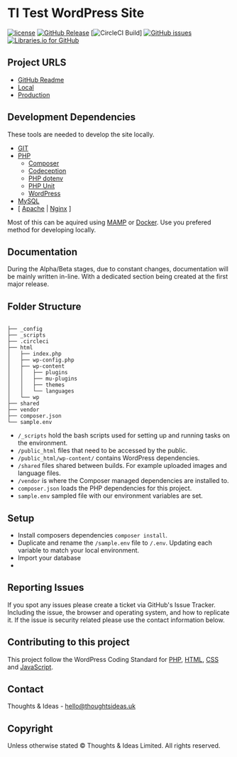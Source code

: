 # TI Test WordPress Site

[![license](https://img.shields.io/github/license/thoughtsideas/ti-test-wordpress.svg)](https://github.com/thoughtsideas/ti-test-wordpress)  [![GitHub Release](https://img.shields.io/github/release/thoughtsideas/ti-test-wordpress.svg)](https://github.com/thoughtsideas/ti-test-wordpress)  [![CircleCI Build](![CircleCI](https://img.shields.io/circleci/build/github/thoughtsideas/ti-test-wordpress/master.svg))]  [![GitHub issues](https://img.shields.io/github/issues/thoughtsideas/ti-test-wordpress.svg)](https://github.com/thoughtsideas/ti-test-wordpress)  [![Libraries.io for GitHub](https://img.shields.io/librariesio/github/thoughtsideas/ti-test-wordpress.svg)](https://github.com/thoughtsideas/ti-test-wordpress)

## Project URLS

- [GitHub Readme](https://github.com/thoughtsideas/ti-test-wordpress/blob/master/readme.md)
- [Local](https://ti-test-wordpress.test/)
- [Production](https://ti-test-wordpress.heroku.com/)

## Development Dependencies

These tools are needed to develop the site locally.

- [GIT](https://git-scm.com/downloads)
- [PHP](https://php.net/)
  - [Composer](https://getcomposer.org/)
  - [Codeception](https://codeception.com/)
  - [PHP dotenv](https://github.com/vlucas/phpdotenv)
  - [PHP Unit](https://phpunit.de/)
  - [WordPress](https://wordpress.org/)
- [MySQL](https://mysql.com/)
- [ [Apache](https://httpd.apache.org/) | [Nginx](https://www.nginx.com/) ]

Most of this can be aquired using [MAMP](https://www.mamp.info/en/mamp-pro/) or [Docker](https://www.docker.com/).
Use you prefered method for developing locally.

## Documentation

During the Alpha/Beta stages, due to constant changes, documentation will be mainly written in-line. With a dedicated section being created at the first major release.

## Folder Structure

```

├── _config
├── _scripts
├── .circleci
├── html
│   ├── index.php
│   ├── wp-config.php
│   ├── wp-content
│   │   ├── plugins
│   │   ├── mu-plugins
│   │   ├── themes
│   │   └── languages
│   └── wp
├── shared
├── vendor
├── composer.json
└── sample.env

```

- `/_scripts` hold the bash scripts used for setting up and running tasks on the environment.
- `/public_html` files that need to be accessed by the public.
- `/public_html/wp-content/` contains WordPress dependencies.
- `/shared` files shared between builds. For example uploaded images and language files.
- `/vendor` is where the Composer managed dependencies are installed to.
- `composer.json` loads the PHP dependencies for this project.
- `sample.env` sampled file with our environment variables are set.

## Setup

- Install composers dependencies `composer install`.
- Duplicate and rename the `/sample.env` file to `/.env`. Updating each variable to match your local environment.
- Import your database
-

## Reporting Issues

If you spot any issues please create a ticket via GitHub's Issue Tracker. Including the issue, the browser and operating system, and how to replicate it. If the issue is security related please use the contact information below.

## Contributing to this project

This project follow the WordPress Coding Standard for [PHP](https://make.wordpress.org/core/handbook/best-practices/coding-standards/php/), [HTML](https://make.wordpress.org/core/handbook/best-practices/coding-standards/html/), [CSS](https://make.wordpress.org/core/handbook/best-practices/coding-standards/css/) and [JavaScript](https://make.wordpress.org/core/handbook/best-practices/coding-standards/javascript/).

## Contact

Thoughts & Ideas - [hello@thoughtsideas.uk](hello@thoughtsideas.uk)

## Copyright

Unless otherwise stated © Thoughts & Ideas Limited. All rights reserved.
